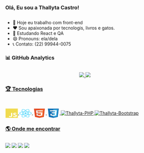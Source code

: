 ### Olá, Eu sou a Thallyta Castro!

##

- 🔭 Hoje eu trabalho com front-end
- ❤ Sou apaixonada por tecnologis, livros e gatos.
- 🌱 Estudando React e QA
- 😄 Pronouns: ela/dela
- 📞 Contato: (22) 99944-0075


### 📊 GitHub Analytics

##


<div align="center">
  <a href="https://github.com/thallyta-castro-cv">
  <img height="180em" src="https://github-readme-stats.vercel.app/api?username=thallyta-castro-cv&show_icons=true&theme=radical&include_all_commits=true&count_private=true"/>
  <img height="180em" src="https://github-readme-stats.vercel.app/api/top-langs/?username=thallyta-castro-cv&layout=compact&langs_count=7&theme=radical"/>
</div>
  
### 🏆 Tecnologias
  
##

<div style="display: inline_block"><br>
  <img align="center" alt="Thallyta-Js" height="30" width="40" src="https://raw.githubusercontent.com/devicons/devicon/master/icons/javascript/javascript-plain.svg">
  <img align="center" alt="Thallyta-React" height="30" width="40" src="https://raw.githubusercontent.com/devicons/devicon/master/icons/react/react-original.svg">
  <img align="center" alt="Thallyta-HTML" height="30" width="40" src="https://raw.githubusercontent.com/devicons/devicon/master/icons/html5/html5-original.svg">
  <img align="center" alt="Thallyta-CSS" height="30" width="40" src="https://raw.githubusercontent.com/devicons/devicon/master/icons/css3/css3-original.svg">
  <img align="center" alt="Thallyta-PHP" height="30" width="40" src="https://cdn.jsdelivr.net/gh/devicons/devicon/icons/php/php-original.svg">
  <img align="center" alt="Thallyta-Bootstrap" height="30" width="40" src="https://cdn.jsdelivr.net/gh/devicons/devicon/icons/bootstrap/bootstrap-plain-wordmark.svg" />
  
### 🌎 Onde me encontrar
  
##
  
<div>
  <a href="https://www.instagram.com/devweb_study/" target="_blank"><img src="https://img.shields.io/badge/-Instagram-%23E4405F?style=for-the-badge&logo=instagram&logoColor=white" target="_blank"></a>
 <a href="https://discord.com/invite/GnWtrjtgPd" target="_blank"><img src="https://img.shields.io/badge/Discord-7289DA?style=for-the-badge&logo=discord&logoColor=white" target="_blank"></a> 
  <a href = "mailto:thallyta180136319@gmail.com"><img src="https://img.shields.io/badge/Gmail-D14836?style=for-the-badge&logo=gmail&logoColor=white" target="_blank"></a>
  <a href="https://www.linkedin.com/in/thallyta-castro-93b950187/" target="_blank"><img src="https://img.shields.io/badge/-LinkedIn-%230077B5?style=for-the-badge&logo=linkedin&logoColor=white" target="_blank"></a> 
</div>
